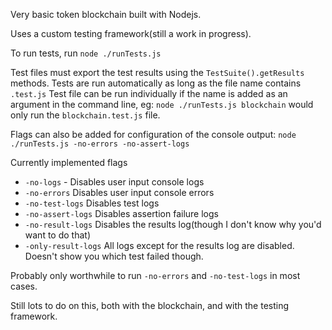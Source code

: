 Very basic token blockchain built with Nodejs.

Uses a custom testing framework(still a work in progress).

To run tests, run `node ./runTests.js`

Test files must export the test results using the `TestSuite().getResults` methods.  Tests are run automatically as long as the file name contains `.test.js`
Test file can be run individually if the name is added as an argument in the command line, eg: `node ./runTests.js blockchain` would only run the `blockchain.test.js` file.

Flags can also be added for configuration of the console output: `node ./runTests.js -no-errors -no-assert-logs`

Currently implemented flags
* `-no-logs` - Disables user input console logs
* `-no-errors` Disables user input console errors
* `-no-test-logs` Disables test logs
* `-no-assert-logs` Disables assertion failure logs
* `-no-result-logs` Disables the results log(though I don't know why you'd want to do that)
* `-only-result-logs` All logs except for the results log are disabled.  Doesn't show you which test failed though.

Probably only worthwhile to run `-no-errors` and `-no-test-logs` in most cases.


Still lots to do on this, both with the blockchain, and with the testing framework.
